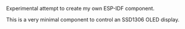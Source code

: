 Experimental attempt to create my own ESP-IDF component.

This is a very minimal component to control an SSD1306 OLED display.
